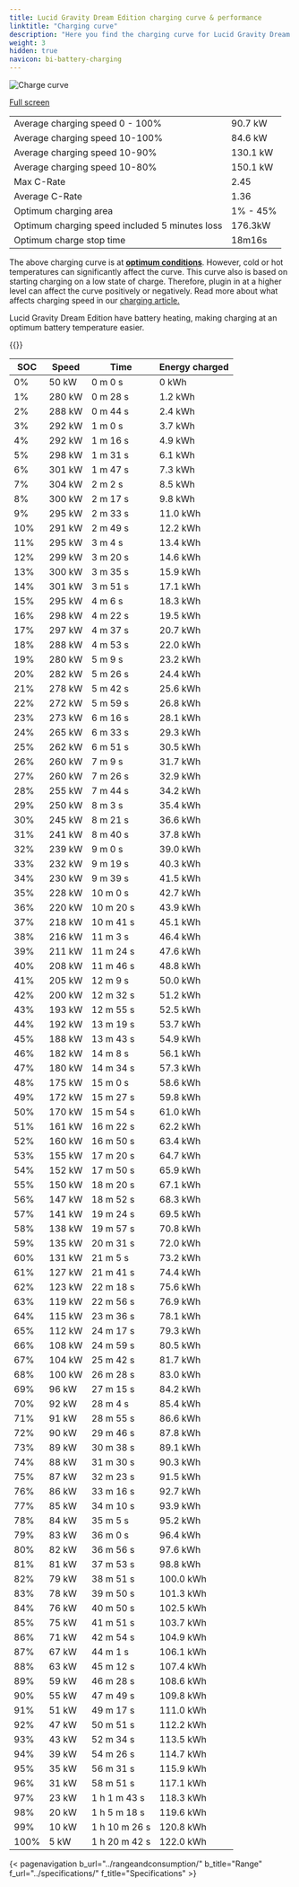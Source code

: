 ```yaml
---
title: Lucid Gravity Dream Edition charging curve & performance
linktitle: "Charging curve"
description: "Here you find the charging curve for Lucid Gravity Dream Edition."
weight: 3
hidden: true
navicon: bi-battery-charging
---
```

<!-- markdownlint-disable MD033 -->
<img src="/images/models/lucid/gravity/gravity_dream_edition/chargingcurve.svg" alt="Charge curve" class="img-fluid">

[Full screen](/images/models/lucid/gravity/gravity_dream_edition/chargingcurve.svg)


<table class="table table-striped border">
<tbody>
<tr>
<td>Average charging speed 0 - 100%</td><td>90.7 kW</td>
</tr>
<tr>
<td>Average charging speed 10-100%</td><td>84.6 kW</td>
</tr>
<tr>
<td>Average charging speed 10-90%</td><td>130.1 kW</td>
</tr>
<tr>
<td>Average charging speed 10-80%</td><td>150.1 kW</td>
</tr>
<tr>
<td>Max C-Rate</td><td>2.45</td>
</tr>
<tr>
<td>Average C-Rate</td><td>1.36</td>
</tr>
<tr>
<td>Optimum charging area</td><td>1% - 45%</td>
</tr>
<tr>
<td>Optimum charging speed included 5 minutes loss</td><td>176.3kW</td>
</tr>
<tr>
<td>Optimum charge stop time</td><td>18m16s</td>
</tr>
</tbody>
</table>


The above charging curve is at **[optimum conditions](../../../../../technology/battery/charging/#temperature)**. However, cold or hot temperatures can significantly affect the curve. This curve also is based on starting charging on a low state of charge. Therefore, plugin in at a higher level can affect the curve positively or negatively. Read more about what affects charging speed in our [charging article.](../../../../../technology/battery/charging/)


Lucid Gravity Dream Edition have battery heating, making charging at an optimum battery temperature easier.


{{<evkxdisplayaddarticle />}}
<table class="table table-striped border">
<thead>
<tr><th>SOC</th><th>Speed</th><th>Time</th><th>Energy charged</th></tr>
</thead>
<tbody>
<tr>
<td>0%</td><td>50 kW</td><td> 0 m 0 s </td><td>0 kWh </td>
</tr>
<tr>
<td>1%</td><td>280 kW</td><td> 0 m 28 s </td><td>1.2 kWh </td>
</tr>
<tr>
<td>2%</td><td>288 kW</td><td> 0 m 44 s </td><td>2.4 kWh </td>
</tr>
<tr>
<td>3%</td><td>292 kW</td><td> 1 m 0 s </td><td>3.7 kWh </td>
</tr>
<tr>
<td>4%</td><td>292 kW</td><td> 1 m 16 s </td><td>4.9 kWh </td>
</tr>
<tr>
<td>5%</td><td>298 kW</td><td> 1 m 31 s </td><td>6.1 kWh </td>
</tr>
<tr>
<td>6%</td><td>301 kW</td><td> 1 m 47 s </td><td>7.3 kWh </td>
</tr>
<tr>
<td>7%</td><td>304 kW</td><td> 2 m 2 s </td><td>8.5 kWh </td>
</tr>
<tr>
<td>8%</td><td>300 kW</td><td> 2 m 17 s </td><td>9.8 kWh </td>
</tr>
<tr>
<td>9%</td><td>295 kW</td><td> 2 m 33 s </td><td>11.0 kWh </td>
</tr>
<tr>
<td>10%</td><td>291 kW</td><td> 2 m 49 s </td><td>12.2 kWh </td>
</tr>
<tr>
<td>11%</td><td>295 kW</td><td> 3 m 4 s </td><td>13.4 kWh </td>
</tr>
<tr>
<td>12%</td><td>299 kW</td><td> 3 m 20 s </td><td>14.6 kWh </td>
</tr>
<tr>
<td>13%</td><td>300 kW</td><td> 3 m 35 s </td><td>15.9 kWh </td>
</tr>
<tr>
<td>14%</td><td>301 kW</td><td> 3 m 51 s </td><td>17.1 kWh </td>
</tr>
<tr>
<td>15%</td><td>295 kW</td><td> 4 m 6 s </td><td>18.3 kWh </td>
</tr>
<tr>
<td>16%</td><td>298 kW</td><td> 4 m 22 s </td><td>19.5 kWh </td>
</tr>
<tr>
<td>17%</td><td>297 kW</td><td> 4 m 37 s </td><td>20.7 kWh </td>
</tr>
<tr>
<td>18%</td><td>288 kW</td><td> 4 m 53 s </td><td>22.0 kWh </td>
</tr>
<tr>
<td>19%</td><td>280 kW</td><td> 5 m 9 s </td><td>23.2 kWh </td>
</tr>
<tr>
<td>20%</td><td>282 kW</td><td> 5 m 26 s </td><td>24.4 kWh </td>
</tr>
<tr>
<td>21%</td><td>278 kW</td><td> 5 m 42 s </td><td>25.6 kWh </td>
</tr>
<tr>
<td>22%</td><td>272 kW</td><td> 5 m 59 s </td><td>26.8 kWh </td>
</tr>
<tr>
<td>23%</td><td>273 kW</td><td> 6 m 16 s </td><td>28.1 kWh </td>
</tr>
<tr>
<td>24%</td><td>265 kW</td><td> 6 m 33 s </td><td>29.3 kWh </td>
</tr>
<tr>
<td>25%</td><td>262 kW</td><td> 6 m 51 s </td><td>30.5 kWh </td>
</tr>
<tr>
<td>26%</td><td>260 kW</td><td> 7 m 9 s </td><td>31.7 kWh </td>
</tr>
<tr>
<td>27%</td><td>260 kW</td><td> 7 m 26 s </td><td>32.9 kWh </td>
</tr>
<tr>
<td>28%</td><td>255 kW</td><td> 7 m 44 s </td><td>34.2 kWh </td>
</tr>
<tr>
<td>29%</td><td>250 kW</td><td> 8 m 3 s </td><td>35.4 kWh </td>
</tr>
<tr>
<td>30%</td><td>245 kW</td><td> 8 m 21 s </td><td>36.6 kWh </td>
</tr>
<tr>
<td>31%</td><td>241 kW</td><td> 8 m 40 s </td><td>37.8 kWh </td>
</tr>
<tr>
<td>32%</td><td>239 kW</td><td> 9 m 0 s </td><td>39.0 kWh </td>
</tr>
<tr>
<td>33%</td><td>232 kW</td><td> 9 m 19 s </td><td>40.3 kWh </td>
</tr>
<tr>
<td>34%</td><td>230 kW</td><td> 9 m 39 s </td><td>41.5 kWh </td>
</tr>
<tr>
<td>35%</td><td>228 kW</td><td> 10 m 0 s </td><td>42.7 kWh </td>
</tr>
<tr>
<td>36%</td><td>220 kW</td><td> 10 m 20 s </td><td>43.9 kWh </td>
</tr>
<tr>
<td>37%</td><td>218 kW</td><td> 10 m 41 s </td><td>45.1 kWh </td>
</tr>
<tr>
<td>38%</td><td>216 kW</td><td> 11 m 3 s </td><td>46.4 kWh </td>
</tr>
<tr>
<td>39%</td><td>211 kW</td><td> 11 m 24 s </td><td>47.6 kWh </td>
</tr>
<tr>
<td>40%</td><td>208 kW</td><td> 11 m 46 s </td><td>48.8 kWh </td>
</tr>
<tr>
<td>41%</td><td>205 kW</td><td> 12 m 9 s </td><td>50.0 kWh </td>
</tr>
<tr>
<td>42%</td><td>200 kW</td><td> 12 m 32 s </td><td>51.2 kWh </td>
</tr>
<tr>
<td>43%</td><td>193 kW</td><td> 12 m 55 s </td><td>52.5 kWh </td>
</tr>
<tr>
<td>44%</td><td>192 kW</td><td> 13 m 19 s </td><td>53.7 kWh </td>
</tr>
<tr>
<td>45%</td><td>188 kW</td><td> 13 m 43 s </td><td>54.9 kWh </td>
</tr>
<tr>
<td>46%</td><td>182 kW</td><td> 14 m 8 s </td><td>56.1 kWh </td>
</tr>
<tr>
<td>47%</td><td>180 kW</td><td> 14 m 34 s </td><td>57.3 kWh </td>
</tr>
<tr>
<td>48%</td><td>175 kW</td><td> 15 m 0 s </td><td>58.6 kWh </td>
</tr>
<tr>
<td>49%</td><td>172 kW</td><td> 15 m 27 s </td><td>59.8 kWh </td>
</tr>
<tr>
<td>50%</td><td>170 kW</td><td> 15 m 54 s </td><td>61.0 kWh </td>
</tr>
<tr>
<td>51%</td><td>161 kW</td><td> 16 m 22 s </td><td>62.2 kWh </td>
</tr>
<tr>
<td>52%</td><td>160 kW</td><td> 16 m 50 s </td><td>63.4 kWh </td>
</tr>
<tr>
<td>53%</td><td>155 kW</td><td> 17 m 20 s </td><td>64.7 kWh </td>
</tr>
<tr>
<td>54%</td><td>152 kW</td><td> 17 m 50 s </td><td>65.9 kWh </td>
</tr>
<tr>
<td>55%</td><td>150 kW</td><td> 18 m 20 s </td><td>67.1 kWh </td>
</tr>
<tr>
<td>56%</td><td>147 kW</td><td> 18 m 52 s </td><td>68.3 kWh </td>
</tr>
<tr>
<td>57%</td><td>141 kW</td><td> 19 m 24 s </td><td>69.5 kWh </td>
</tr>
<tr>
<td>58%</td><td>138 kW</td><td> 19 m 57 s </td><td>70.8 kWh </td>
</tr>
<tr>
<td>59%</td><td>135 kW</td><td> 20 m 31 s </td><td>72.0 kWh </td>
</tr>
<tr>
<td>60%</td><td>131 kW</td><td> 21 m 5 s </td><td>73.2 kWh </td>
</tr>
<tr>
<td>61%</td><td>127 kW</td><td> 21 m 41 s </td><td>74.4 kWh </td>
</tr>
<tr>
<td>62%</td><td>123 kW</td><td> 22 m 18 s </td><td>75.6 kWh </td>
</tr>
<tr>
<td>63%</td><td>119 kW</td><td> 22 m 56 s </td><td>76.9 kWh </td>
</tr>
<tr>
<td>64%</td><td>115 kW</td><td> 23 m 36 s </td><td>78.1 kWh </td>
</tr>
<tr>
<td>65%</td><td>112 kW</td><td> 24 m 17 s </td><td>79.3 kWh </td>
</tr>
<tr>
<td>66%</td><td>108 kW</td><td> 24 m 59 s </td><td>80.5 kWh </td>
</tr>
<tr>
<td>67%</td><td>104 kW</td><td> 25 m 42 s </td><td>81.7 kWh </td>
</tr>
<tr>
<td>68%</td><td>100 kW</td><td> 26 m 28 s </td><td>83.0 kWh </td>
</tr>
<tr>
<td>69%</td><td>96 kW</td><td> 27 m 15 s </td><td>84.2 kWh </td>
</tr>
<tr>
<td>70%</td><td>92 kW</td><td> 28 m 4 s </td><td>85.4 kWh </td>
</tr>
<tr>
<td>71%</td><td>91 kW</td><td> 28 m 55 s </td><td>86.6 kWh </td>
</tr>
<tr>
<td>72%</td><td>90 kW</td><td> 29 m 46 s </td><td>87.8 kWh </td>
</tr>
<tr>
<td>73%</td><td>89 kW</td><td> 30 m 38 s </td><td>89.1 kWh </td>
</tr>
<tr>
<td>74%</td><td>88 kW</td><td> 31 m 30 s </td><td>90.3 kWh </td>
</tr>
<tr>
<td>75%</td><td>87 kW</td><td> 32 m 23 s </td><td>91.5 kWh </td>
</tr>
<tr>
<td>76%</td><td>86 kW</td><td> 33 m 16 s </td><td>92.7 kWh </td>
</tr>
<tr>
<td>77%</td><td>85 kW</td><td> 34 m 10 s </td><td>93.9 kWh </td>
</tr>
<tr>
<td>78%</td><td>84 kW</td><td> 35 m 5 s </td><td>95.2 kWh </td>
</tr>
<tr>
<td>79%</td><td>83 kW</td><td> 36 m 0 s </td><td>96.4 kWh </td>
</tr>
<tr>
<td>80%</td><td>82 kW</td><td> 36 m 56 s </td><td>97.6 kWh </td>
</tr>
<tr>
<td>81%</td><td>81 kW</td><td> 37 m 53 s </td><td>98.8 kWh </td>
</tr>
<tr>
<td>82%</td><td>79 kW</td><td> 38 m 51 s </td><td>100.0 kWh </td>
</tr>
<tr>
<td>83%</td><td>78 kW</td><td> 39 m 50 s </td><td>101.3 kWh </td>
</tr>
<tr>
<td>84%</td><td>76 kW</td><td> 40 m 50 s </td><td>102.5 kWh </td>
</tr>
<tr>
<td>85%</td><td>75 kW</td><td> 41 m 51 s </td><td>103.7 kWh </td>
</tr>
<tr>
<td>86%</td><td>71 kW</td><td> 42 m 54 s </td><td>104.9 kWh </td>
</tr>
<tr>
<td>87%</td><td>67 kW</td><td> 44 m 1 s </td><td>106.1 kWh </td>
</tr>
<tr>
<td>88%</td><td>63 kW</td><td> 45 m 12 s </td><td>107.4 kWh </td>
</tr>
<tr>
<td>89%</td><td>59 kW</td><td> 46 m 28 s </td><td>108.6 kWh </td>
</tr>
<tr>
<td>90%</td><td>55 kW</td><td> 47 m 49 s </td><td>109.8 kWh </td>
</tr>
<tr>
<td>91%</td><td>51 kW</td><td> 49 m 17 s </td><td>111.0 kWh </td>
</tr>
<tr>
<td>92%</td><td>47 kW</td><td> 50 m 51 s </td><td>112.2 kWh </td>
</tr>
<tr>
<td>93%</td><td>43 kW</td><td> 52 m 34 s </td><td>113.5 kWh </td>
</tr>
<tr>
<td>94%</td><td>39 kW</td><td> 54 m 26 s </td><td>114.7 kWh </td>
</tr>
<tr>
<td>95%</td><td>35 kW</td><td> 56 m 31 s </td><td>115.9 kWh </td>
</tr>
<tr>
<td>96%</td><td>31 kW</td><td> 58 m 51 s </td><td>117.1 kWh </td>
</tr>
<tr>
<td>97%</td><td>23 kW</td><td>1 h 1 m 43 s </td><td>118.3 kWh </td>
</tr>
<tr>
<td>98%</td><td>20 kW</td><td>1 h 5 m 18 s </td><td>119.6 kWh </td>
</tr>
<tr>
<td>99%</td><td>10 kW</td><td>1 h 10 m 26 s </td><td>120.8 kWh </td>
</tr>
<tr>
<td>100%</td><td>5 kW</td><td>1 h 20 m 42 s </td><td>122.0 kWh </td>
</tr>
</tbody>
</table>


{< pagenavigation b_url="../rangeandconsumption/" b_title="Range" f_url="../specifications/" f_title="Specifications" >}
